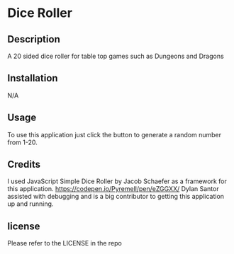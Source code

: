 # Dice Roller

## Description

A 20 sided dice roller for table top games such as Dungeons and Dragons

## Installation

N/A

## Usage

To use this application just click the button to generate a random number from 1-20.

## Credits

I used JavaScript Simple Dice Roller by Jacob Schaefer as a framework for this application.
https://codepen.io/Pyremell/pen/eZGGXX/
Dylan Santor assisted with debugging and is a big contributor to getting this application up and running.

## license

Please refer to the LICENSE in the repo